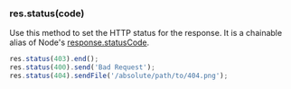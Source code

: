 <h3 id='res.status'>res.status(code)</h3>

Use this method to set the HTTP status for the response.
It is a chainable alias of Node's [response.statusCode](http://nodejs.org/api/http.html#http_response_statuscode).


```js
res.status(403).end();
res.status(400).send('Bad Request');
res.status(404).sendFile('/absolute/path/to/404.png');
```
